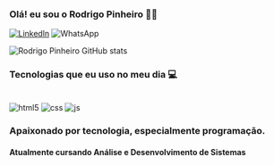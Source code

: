<h3> Olá! eu sou o Rodrigo Pinheiro ✌🏻 </h3> 

[![Linkedln](https://img.shields.io/badge/LinkedIn-0077B5?style=for-the-badge&logo=linkedin&logoColor=white)](https://www.linkedin.com/in/rodrigo-pinheiro-543994230/)
![WhatsApp]((https://img.shields.io/badge/WhatsApp-25D366?style=for-the-badge&logo=whatsapp&logoColor=white)(https://w.app/a9afcz))

![Rodrigo Pinheiro GitHub stats](https://github-readme-stats.vercel.app/api?username=odevRodrigo&show_icons=true&theme=tokyonight)

<h3> Tecnologias que eu uso no meu dia 💻 </h3>

<div style="display: inline_block"><br/>
<img align="center" alt="html5" src="https://img.shields.io/badge/HTML5-E34F26?style=for-the-badge&logo=html5&logoColor=white"/>
<img align="center" alt="css" src="https://img.shields.io/badge/CSS3-1572B6?style=for-the-badge&logo=css3&logoColor=white"/>
<img align="center" alt="js" src="https://img.shields.io/badge/JavaScript-F7DF1E?style=for-the-badge&logo=javascript&logoColor=black"/>
</div>

<h3> Apaixonado por tecnologia, especialmente programação. </h3>
<h4> Atualmente cursando Análise e Desenvolvimento de Sistemas</h4>

